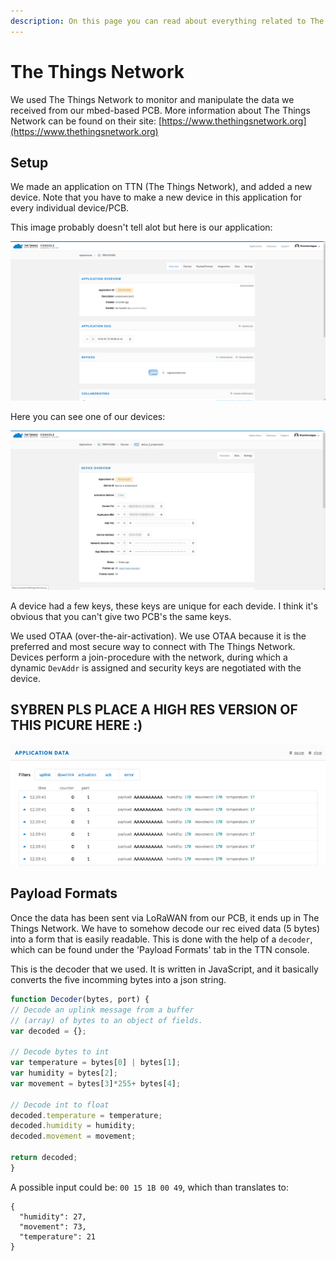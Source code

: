 ```yaml
---
description: On this page you can read about everything related to The Things Network.
---
```


# The Things Network

We used The Things Network to monitor and manipulate the data we received from our mbed-based PCB. More information about The Things Network can be found on their site: [https://www.thethingsnetwork.org](https://www.thethingsnetwork.org)

## Setup

We made an application on TTN \(The Things Network\), and added a new device. Note that you have to make a new device in this application for every individual device/PCB. 

This image probably doesn't tell alot but here is our application:

![TTN application](../.gitbook/assets/knipsel.PNG)

Here you can see one of our devices:

![](../.gitbook/assets/device_censored.jpg)

A device had a few keys, these keys are unique for each devide. I think it's obvious that you can't give two PCB's the same keys.

We used OTAA \(over-the-air-activation\).  We use OTAA because it is the preferred and most secure way to connect with The Things Network. Devices perform a join-procedure with the network, during which a dynamic `DevAddr` is assigned and security keys are negotiated with the device.

## SYBREN PLS PLACE A HIGH RES VERSION OF THIS PICURE HERE :\)

![](../.gitbook/assets/naamloos.png)

## Payload Formats

Once the data has been sent via LoRaWAN from our PCB, it ends up in The Things Network. We have to somehow decode our rec eived data \(5 bytes\) into a form that is easily readable. This is done with the help of a `decoder`, which can be found under the 'Payload Formats' tab in the TTN console.

This is the decoder that we used. It is written in JavaScript, and it basically converts the five incomming bytes into a json string.

```javascript
function Decoder(bytes, port) {
// Decode an uplink message from a buffer
// (array) of bytes to an object of fields.
var decoded = {};

// Decode bytes to int
var temperature = bytes[0] | bytes[1];
var humidity = bytes[2];
var movement = bytes[3]*255+ bytes[4];

// Decode int to float
decoded.temperature = temperature;
decoded.humidity = humidity;
decoded.movement = movement;

return decoded;
}
```

A possible input could be: `00 15 1B 00 49`,  which than translates to:

```text
{
  "humidity": 27,
  "movement": 73,
  "temperature": 21
}
```



